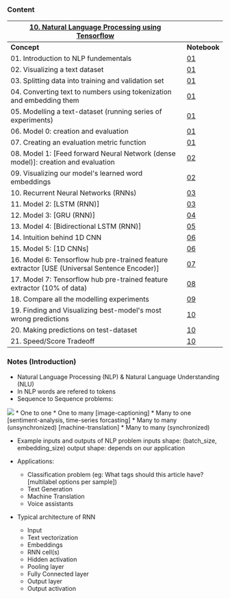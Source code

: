 ### Content

| <u>**10. Natural Language Processing using Tensorflow**</u>  ||
|---------|----------|
| **Concept** | **Notebook** |
|01. Introduction to NLP fundementals |[01](01_nlp_using_tensorflow.ipynb)|
|02. Visualizing a text dataset |[01](01_nlp_using_tensorflow.ipynb)|
|03. Splitting data into training and validation set |[01](01_nlp_using_tensorflow.ipynb)|
|04. Converting text to numbers using tokenization and embedding them |[01](01_nlp_using_tensorflow.ipynb)|
|05. Modelling a text-dataset (running series of experiments) |[01](01_nlp_using_tensorflow.ipynb)|
|06. Model 0: creation and evaluation |[01](01_nlp_using_tensorflow.ipynb)|
|07. Creating an evaluation metric function |[01](01_nlp_using_tensorflow.ipynb)|
|08. Model 1: [Feed forward Neural Network (dense model)]: creation and evaluation |[02](02_nlp_using_tensorflow.ipynb)|
|09. Visualizing our model's learned word embeddings |[02](02_nlp_using_tensorflow.ipynb)|
|10. Recurrent Neural Networks (RNNs)|[03](03_nlp_using_tensorflow.ipynb)|
|11. Model 2: [LSTM (RNN)] |[03](03_nlp_using_tensorflow.ipynb)|
|12. Model 3: [GRU (RNN)] |[04](04_nlp_using_tensorflow.ipynb)|
|13. Model 4: [Bidirectional LSTM (RNN)] |[05](05_nlp_using_tensorflow.ipynb)|
|14. Intuition behind 1D CNN |[06](06_nlp_using_tensorflow.ipynb)|
|15. Model 5: [1D CNNs] |[06](06_nlp_using_tensorflow.ipynb)|
|16. Model 6: Tensorflow hub pre-trained feature extractor [USE (Universal Sentence Encoder)] |[07](07_nlp_using_tensorflow.ipynb)|
|17. Model 7: Tensorflow hub pre-trained feature extractor (10% of data) |[08](08_nlp_using_tensorflow.ipynb)|
|18. Compare all the modelling experiments |[09](09_nlp_using_tensorflow.ipynb)|
|19. Finding and Visualizing best-model's most wrong predictions |[10](10_nlp_using_tensorflow.ipynb)| 
|20. Making predictions on test-dataset |[10](10_nlp_using_tensorflow.ipynb)| 
|21. Speed/Score Tradeoff |[10](10_nlp_using_tensorflow.ipynb)|



### Notes (Introduction)
* Natural Language Processing (NLP) & Natural Language Understanding (NLU)
* In NLP words are refered to tokens
* Sequence to Sequence problems:
<img src='https://karpathy.github.io/assets/rnn/diags.jpeg'/>
  * One to one 
  * One to many [image-captioning]
  * Many to one [sentiment-analysis, time-series forcasting]
  * Many to many (unsynchronized) [machine-translation]
  * Many to many (synchronized) 

* Example inputs and outputs of NLP problem
  inputs shape: (batch_size, embedding_size)
  output shape: depends on our application  

* Applications:
  * Classification problem (eg: What tags should this article have? [multilabel options per sample])
  * Text Generation 
  * Machine Translation
  * Voice assistants

* Typical architecture of RNN
  * Input
  * Text vectorization
  * Embeddings
  * RNN cell(s)
  * Hidden activation
  * Pooling layer
  * Fully Connected layer
  * Output layer
  * Output activation
